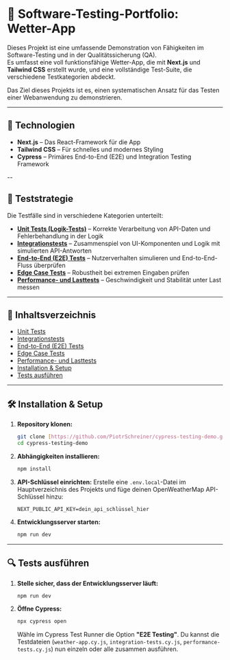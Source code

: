 # 🧪 Software-Testing-Portfolio: Wetter-App

Dieses Projekt ist eine umfassende Demonstration von Fähigkeiten im Software-Testing und in der Qualitätssicherung (QA).  
Es umfasst eine voll funktionsfähige Wetter-App, die mit **Next.js** und **Tailwind CSS** erstellt wurde, und eine vollständige Test-Suite, die verschiedene Testkategorien abdeckt.

Das Ziel dieses Projekts ist es, einen systematischen Ansatz für das Testen einer Webanwendung zu demonstrieren.

---

## 🚀 Technologien

- **Next.js** – Das React-Framework für die App
- **Tailwind CSS** – Für schnelles und modernes Styling
- **Cypress** – Primäres End-to-End (E2E) und Integration Testing Framework

--

## 🧪 Teststrategie

Die Testfälle sind in verschiedene Kategorien unterteilt:

- **[Unit Tests (Logik-Tests)](testplan/UNIT_TEST.md)** – Korrekte Verarbeitung von API-Daten und Fehlerbehandlung in der Logik
- **[Integrationstests](testplan/INTIGRATION_TEST.md)** – Zusammenspiel von UI-Komponenten und Logik mit simulierten API-Antworten
- **[End-to-End (E2E) Tests](testplan/E2E_TEST.md)** – Nutzerverhalten simulieren und End-to-End-Fluss überprüfen
- **[Edge Case Tests](testplan/EDGE_CASES.md)** – Robustheit bei extremen Eingaben prüfen
- **[Performance- und Lasttests](testplan/PERFORMANCE_TEST.md)** – Geschwindigkeit und Stabilität unter Last messen

---

## 📑 Inhaltsverzeichnis

- [Unit Tests](testplan/UNIT_TEST.md)
- [Integrationstests](testplan/INTIGRATION_TEST.md)
- [End-to-End (E2E) Tests](testplan/E2E_TEST.md)
- [Edge Case Tests](testplan/EDGE_CASES.md)
- [Performance- und Lasttests](testplan/PERFORMANCE_TEST.md)
- [Installation & Setup](#installation--setup)
- [Tests ausführen](#tests-ausführen)

---

## 🛠️ Installation & Setup

1.  **Repository klonen:**

    ```bash
    git clone [https://github.com/PiotrSchreiner/cypress-testing-demo.git](https://github.com/PiotrSchreiner/cypress-testing-demo.git)
    cd cypress-testing-demo
    ```

2.  **Abhängigkeiten installieren:**

    ```bash
    npm install
    ```

3.  **API-Schlüssel einrichten:**
    Erstelle eine `.env.local`-Datei im Hauptverzeichnis des Projekts und füge deinen OpenWeatherMap API-Schlüssel hinzu:

    ```
    NEXT_PUBLIC_API_KEY=dein_api_schlüssel_hier
    ```

4.  **Entwicklungsserver starten:**
    ```bash
    npm run dev
    ```

---

## 🔍 Tests ausführen

1.  **Stelle sicher, dass der Entwicklungsserver läuft:**

    ```bash
    npm run dev
    ```

2.  **Öffne Cypress:**
    ```bash
    npx cypress open
    ```
    Wähle im Cypress Test Runner die Option **"E2E Testing"**. Du kannst die Testdateien (`weather-app.cy.js`, `integration-tests.cy.js`, `performance-tests.cy.js`) nun einzeln oder alle zusammen ausführen.
